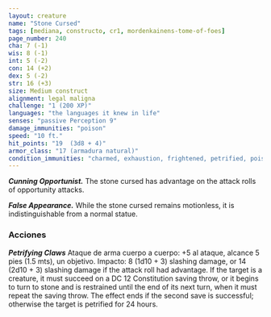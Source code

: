 ```yaml
---
layout: creature
name: "Stone Cursed"
tags: [mediana, constructo, cr1, mordenkainens-tome-of-foes]
page_number: 240
cha: 7 (-1)
wis: 8 (-1)
int: 5 (-2)
con: 14 (+2)
dex: 5 (-2)
str: 16 (+3)
size: Medium construct
alignment: legal maligna
challenge: "1 (200 XP)"
languages: "the languages it knew in life"
senses: "passive Perception 9"
damage_immunities: "poison"
speed: "10 ft."
hit_points: "19  (3d8 + 4)"
armor_class: "17 (armadura natural)"
condition_immunities: "charmed, exhaustion, frightened, petrified, poisoned"
---
```


***Cunning Opportunist.*** The stone cursed has advantage on the attack rolls of opportunity attacks.

***False Appearance.*** While the stone cursed remains motionless, it is indistinguishable from a normal statue.

### Acciones

***Petrifying Claws*** Ataque de arma cuerpo a cuerpo: +5 al ataque, alcance 5 pies (1.5 mts), un objetivo. Impacto: 8 (1d10 + 3) slashing damage, or 14 (2d10 + 3) slashing damage if the attack roll had advantage. If the target is a creature, it must succeed on a DC 12 Constitution saving throw, or it begins to turn to stone and is restrained until the end of its next turn, when it must repeat the saving throw. The effect ends if the second save is successful; otherwise the target is petrified for 24 hours.